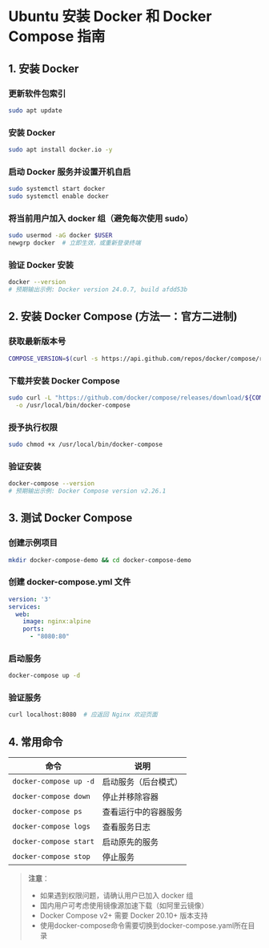 # Ubuntu 安装 Docker 和 Docker Compose 指南

## 1. 安装 Docker

### 更新软件包索引

```bash
sudo apt update
```

### 安装 Docker

```bash
sudo apt install docker.io -y
```

### 启动 Docker 服务并设置开机自启

```bash
sudo systemctl start docker
sudo systemctl enable docker
```

### 将当前用户加入 docker 组（避免每次使用 sudo）

```bash
sudo usermod -aG docker $USER
newgrp docker  # 立即生效，或重新登录终端
```

### 验证 Docker 安装

```bash
docker --version
# 预期输出示例: Docker version 24.0.7, build afdd53b
```

## 2. 安装 Docker Compose (方法一：官方二进制)

### 获取最新版本号

```bash
COMPOSE_VERSION=$(curl -s https://api.github.com/repos/docker/compose/releases/latest | grep 'tag_name' | cut -d '"' -f 4)
```

### 下载并安装 Docker Compose

```bash
sudo curl -L "https://github.com/docker/compose/releases/download/${COMPOSE_VERSION}/docker-compose-$(uname -s)-$(uname -m)" \
  -o /usr/local/bin/docker-compose
```

### 授予执行权限

```bash
sudo chmod +x /usr/local/bin/docker-compose
```

### 验证安装

```bash
docker-compose --version
# 预期输出示例: Docker Compose version v2.26.1
```

## 3. 测试 Docker Compose

### 创建示例项目

```bash
mkdir docker-compose-demo && cd docker-compose-demo
```

### 创建 docker-compose.yml 文件

```yaml
version: '3'
services:
  web:
    image: nginx:alpine
    ports:
      - "8080:80"
```

### 启动服务

```bash
docker-compose up -d
```

### 验证服务

```bash
curl localhost:8080  # 应返回 Nginx 欢迎页面
```

## 4. 常用命令

| 命令                     | 说明         |
|------------------------|------------|
| `docker-compose up -d` | 启动服务（后台模式） |
| `docker-compose down`  | 停止并移除容器    |
| `docker-compose ps`    | 查看运行中的容器服务 |
| `docker-compose logs`  | 查看服务日志     |
| `docker-compose start` | 启动原先的服务    |
| `docker-compose stop`  | 停止服务       |

> **注意**：  
> - 如果遇到权限问题，请确认用户已加入 docker 组  
> - 国内用户可考虑使用镜像源加速下载（如阿里云镜像）  
> - Docker Compose v2+ 需要 Docker 20.10+ 版本支持
> - 使用docker-compose命令需要切换到docker-compose.yaml所在目录
